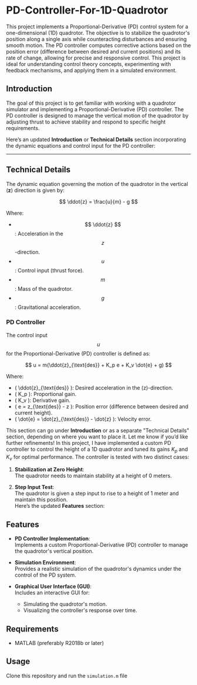 # PD-Controller-For-1D-Quadrotor
This project implements a Proportional-Derivative (PD) control system for a one-dimensional (1D) quadrotor. The objective is to stabilize the quadrotor's position along a single axis while counteracting disturbances and ensuring smooth motion. The PD controller computes corrective actions based on the position error (difference between desired and current positions) and its rate of change, allowing for precise and responsive control. This project is ideal for understanding control theory concepts, experimenting with feedback mechanisms, and applying them in a simulated environment.

## Introduction  
The goal of this project is to get familiar with working with a quadrotor simulator and implementing a Proportional-Derivative (PD) controller. The PD controller is designed to manage the vertical motion of the quadrotor by adjusting thrust to achieve stability and respond to specific height requirements.  

Here’s an updated **Introduction** or **Technical Details** section incorporating the dynamic equations and control input for the PD controller:  

---

## Technical Details  

The dynamic equation governing the motion of the quadrotor in the vertical (**z**) direction is given by:  

$$
\ddot{z} = \frac{u}{m} - g
$$  

Where:  
- $$ \ddot{z} $$: Acceleration in the $$z$$-direction.  
- $$ u $$: Control input (thrust force).  
- $$ m $$: Mass of the quadrotor.  
- $$ g $$: Gravitational acceleration.  

### PD Controller  
The control input $$ u $$ for the Proportional-Derivative (PD) controller is defined as:  

$$
u = m(\ddot{z}_{\text{des}} + K_p e + K_v \dot{e} + g)
$$  

Where:  
- \( \ddot{z}_{\text{des}} \): Desired acceleration in the \(z\)-direction.  
- \( K_p \): Proportional gain.  
- \( K_v \): Derivative gain.  
- \( e = z_{\text{des}} - z \): Position error (difference between desired and current height).  
- \( \dot{e} = \dot{z}_{\text{des}} - \dot{z} \): Velocity error. 

This section can go under **Introduction** or as a separate "Technical Details" section, depending on where you want to place it. Let me know if you’d like further refinements!
In this project, I have implemented a custom PD controller to control the height of a 1D quadrotor and tuned its gains $K_p$ and $K_v$ for optimal performance. The controller is tested with two distinct cases:  

1. **Stabilization at Zero Height**:  
   The quadrotor needs to maintain stability at a height of 0 meters.  

2. **Step Input Test**:  
   The quadrotor is given a step input to rise to a height of 1 meter and maintain this position.  
Here’s the updated **Features** section:  

## Features  
- **PD Controller Implementation**:  
  Implements a custom Proportional-Derivative (PD) controller to manage the quadrotor's vertical position.  

- **Simulation Environment**:  
  Provides a realistic simulation of the quadrotor's dynamics under the control of the PD system.  

- **Graphical User Interface (GUI)**:  
  Includes an interactive GUI for:  
  - Simulating the quadrotor's motion.  
  - Visualizing the controller's response over time.

## Requirements
- MATLAB (preferably R2018b or later)

## Usage
Clone this repository and run the `simulation.m` file
